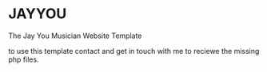 # JAYYOU
The Jay You Musician Website Template

to use this template contact and get in touch with me to reciewe the missing php files.
